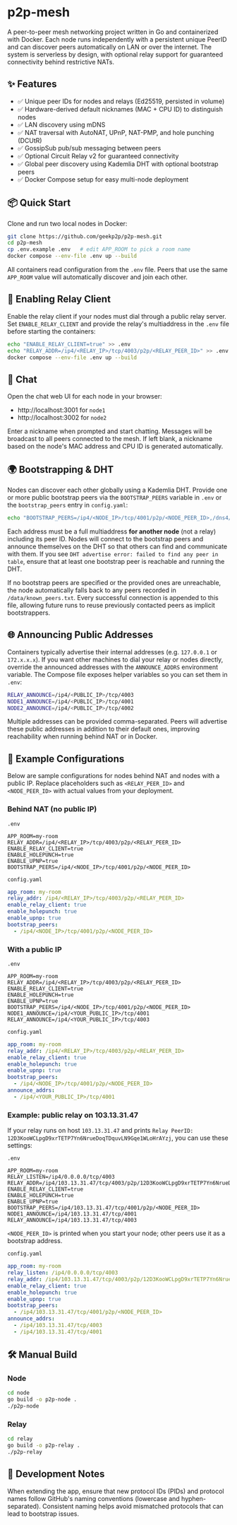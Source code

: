 # p2p-mesh

A peer-to-peer mesh networking project written in Go and containerized with Docker.
Each node runs independently with a persistent unique PeerID and can discover peers automatically on LAN or over the internet.
The system is serverless by design, with optional relay support for guaranteed connectivity behind restrictive NATs.

## ✨ Features
- ✅ Unique peer IDs for nodes and relays (Ed25519, persisted in volume)
- ✅ Hardware-derived default nicknames (MAC + CPU ID) to distinguish nodes
- ✅ LAN discovery using mDNS
- ✅ NAT traversal with AutoNAT, UPnP, NAT-PMP, and hole punching (DCUtR)
- ✅ GossipSub pub/sub messaging between peers
- ✅ Optional Circuit Relay v2 for guaranteed connectivity
- ✅ Global peer discovery using Kademlia DHT with optional bootstrap peers
- ✅ Docker Compose setup for easy multi-node deployment
## 📦 Quick Start

Clone and run two local nodes in Docker:

```bash
git clone https://github.com/geekp2p/p2p-mesh.git
cd p2p-mesh
cp .env.example .env   # edit APP_ROOM to pick a room name
docker compose --env-file .env up --build
```

All containers read configuration from the `.env` file. Peers that use the
same `APP_ROOM` value will automatically discover and join each other.

## 🔌 Enabling Relay Client

Enable the relay client if your nodes must dial through a public relay server. Set
`ENABLE_RELAY_CLIENT` and provide the relay's multiaddress in the `.env` file
before starting the containers:

```bash
echo "ENABLE_RELAY_CLIENT=true" >> .env
echo "RELAY_ADDR=/ip4/<RELAY_IP>/tcp/4003/p2p/<RELAY_PEER_ID>" >> .env
docker compose --env-file .env up --build
```

## 💬 Chat

Open the chat web UI for each node in your browser:

- http://localhost:3001 for `node1`
- http://localhost:3002 for `node2`

Enter a nickname when prompted and start chatting. Messages will be broadcast to all peers connected to the mesh. If left blank, a nickname based on the node's MAC address and CPU ID is generated automatically.

## 🌍 Bootstrapping & DHT

Nodes can discover each other globally using a Kademlia DHT. Provide one or more
public bootstrap peers via the `BOOTSTRAP_PEERS` variable in `.env` or the
`bootstrap_peers` entry in `config.yaml`:

```bash
echo "BOOTSTRAP_PEERS=/ip4/<NODE_IP>/tcp/4001/p2p/<NODE_PEER_ID>,/dns4/example.com/tcp/4001/p2p/<NODE_PEER_ID>" >> .env
```

Each address must be a full multiaddress **for another node** (not a relay)
including its peer ID. Nodes will connect to the bootstrap peers and announce
themselves on the DHT so that others can find and communicate with them. If you
see `DHT advertise error: failed to find any peer in table`, ensure that at
least one bootstrap peer is reachable and running the DHT.

If no bootstrap peers are specified or the provided ones are unreachable, the
node automatically falls back to any peers recorded in
`/data/known_peers.txt`. Every successful connection is appended to this file,
allowing future runs to reuse previously contacted peers as implicit
bootstrappers.

## 🌐 Announcing Public Addresses

Containers typically advertise their internal addresses (e.g. `127.0.0.1` or
`172.x.x.x`). If you want other machines to dial your relay or nodes directly,
override the announced addresses with the `ANNOUNCE_ADDRS` environment variable.
The Compose file exposes helper variables so you can set them in `.env`:

```bash
RELAY_ANNOUNCE=/ip4/<PUBLIC_IP>/tcp/4003
NODE1_ANNOUNCE=/ip4/<PUBLIC_IP>/tcp/4001
NODE2_ANNOUNCE=/ip4/<PUBLIC_IP>/tcp/4002
```

Multiple addresses can be provided comma-separated. Peers will advertise these
public addresses in addition to their default ones, improving reachability when
running behind NAT or in Docker.

## 🔧 Example Configurations

Below are sample configurations for nodes behind NAT and nodes with a public IP.
Replace placeholders such as `<RELAY_PEER_ID>` and `<NODE_PEER_ID>` with actual
values from your deployment.

### Behind NAT (no public IP)

`.env`

```env
APP_ROOM=my-room
RELAY_ADDR=/ip4/<RELAY_IP>/tcp/4003/p2p/<RELAY_PEER_ID>
ENABLE_RELAY_CLIENT=true
ENABLE_HOLEPUNCH=true
ENABLE_UPNP=true
BOOTSTRAP_PEERS=/ip4/<NODE_IP>/tcp/4001/p2p/<NODE_PEER_ID>
```

`config.yaml`

```yaml
app_room: my-room
relay_addr: /ip4/<RELAY_IP>/tcp/4003/p2p/<RELAY_PEER_ID>
enable_relay_client: true
enable_holepunch: true
enable_upnp: true
bootstrap_peers:
  - /ip4/<NODE_IP>/tcp/4001/p2p/<NODE_PEER_ID>
```

### With a public IP

`.env`

```env
APP_ROOM=my-room
RELAY_ADDR=/ip4/<RELAY_IP>/tcp/4003/p2p/<RELAY_PEER_ID>
ENABLE_RELAY_CLIENT=true
ENABLE_HOLEPUNCH=true
ENABLE_UPNP=true
BOOTSTRAP_PEERS=/ip4/<NODE_IP>/tcp/4001/p2p/<NODE_PEER_ID>
NODE1_ANNOUNCE=/ip4/<YOUR_PUBLIC_IP>/tcp/4001
RELAY_ANNOUNCE=/ip4/<YOUR_PUBLIC_IP>/tcp/4003
```

`config.yaml`

```yaml
app_room: my-room
relay_addr: /ip4/<RELAY_IP>/tcp/4003/p2p/<RELAY_PEER_ID>
enable_relay_client: true
enable_holepunch: true
enable_upnp: true
bootstrap_peers:
  - /ip4/<NODE_IP>/tcp/4001/p2p/<NODE_PEER_ID>
announce_addrs:
  - /ip4/<YOUR_PUBLIC_IP>/tcp/4001
```
### Example: public relay on 103.13.31.47

If your relay runs on host `103.13.31.47` and prints `Relay PeerID: 12D3KooWCLpgD9xrTETP7Yn6NrueDoqTDquvLN9Gqe1WLoHrAYzj`, you can use these settings:

`.env`
```env
APP_ROOM=my-room
RELAY_LISTEN=/ip4/0.0.0.0/tcp/4003
RELAY_ADDR=/ip4/103.13.31.47/tcp/4003/p2p/12D3KooWCLpgD9xrTETP7Yn6NrueDoqTDquvLN9Gqe1WLoHrAYzj
ENABLE_RELAY_CLIENT=true
ENABLE_HOLEPUNCH=true
ENABLE_UPNP=true
BOOTSTRAP_PEERS=/ip4/103.13.31.47/tcp/4001/p2p/<NODE_PEER_ID>
NODE1_ANNOUNCE=/ip4/103.13.31.47/tcp/4001
RELAY_ANNOUNCE=/ip4/103.13.31.47/tcp/4003
```

`<NODE_PEER_ID>` is printed when you start your node; other peers use it as a bootstrap address.

`config.yaml`
```yaml
app_room: my-room
relay_listen: /ip4/0.0.0.0/tcp/4003
relay_addr: /ip4/103.13.31.47/tcp/4003/p2p/12D3KooWCLpgD9xrTETP7Yn6NrueDoqTDquvLN9Gqe1WLoHrAYzj
enable_relay_client: true
enable_holepunch: true
enable_upnp: true
bootstrap_peers:
  - /ip4/103.13.31.47/tcp/4001/p2p/<NODE_PEER_ID>
announce_addrs:
  - /ip4/103.13.31.47/tcp/4003
  - /ip4/103.13.31.47/tcp/4001
```


## 🛠 Manual Build

### Node

```bash
cd node
go build -o p2p-node .
./p2p-node
```

### Relay

```bash
cd relay
go build -o p2p-relay .
./p2p-relay
```

## 🧩 Development Notes

When extending the app, ensure that new protocol IDs (PIDs) and protocol
names follow GitHub's naming conventions (lowercase and hyphen-separated).
Consistent naming helps avoid mismatched protocols that can lead to
bootstrap issues.